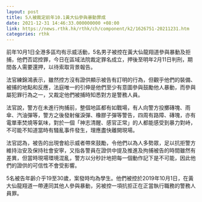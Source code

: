 ```yaml
---
layout: post
title: 5人被裁定前年10.1黃大仙參與暴動罪成
date: 2021-12-31 14:46:33.000000000 +08:00
link: https://news.rthk.hk/rthk/ch/component/k2/1626751-20211231.htm
categories: rthk
---
```


前年10月1日全港多區均有示威活動，5名男子被控在黃大仙龍翔道參與暴動及拒捕，他們否認控罪，今日在區域法院裁定罪名成立，押後至明年2月11日判刑，期間各人需要還押，以待索取背景報告。

法官練錦鴻表示，雖然控方沒有證供顯示被告有訂明的行為，但觀乎他們的裝備、被捕的地點和反應，法庭唯一的引伸是他們至少有意圖參與鼓勵他人暴動，而參與屬犯罪行為之一，又裁定他們被捕時知悉對方是警務人員。

法官說，警方在未進行拘捕前，整個地區都有如戰場，有人向警方投擲磚塊、雨傘、汽油彈等，警方之後發射催淚彈、橡膠子彈等警告，四周有路障、磚塊，亦有電單車焚燒等氣味，對於一個「神志清醒、感官正常」的人都能感受到暴力對峙，不可能不知道當時有騷亂事件發生，理應盡快離開現場。

法官認為，被告的出現會給示威者帶來鼓勵，令他們以為人多勢眾，足以抗拒警方維持治安及保持社會安寧，又指各警員在證供中提及推進及拘捕被告的時間雖然有差異，但當時現場環境混亂，警方以分秒計地把每一個動作記下是不可能，因此他們的證供的可信性不會受影響。

5名被告年齡介乎19至30歲，案發時均為學生。他們被控於2019年10月1日，在黃大仙龍翔道一帶連同其他人參與暴動，另被控一項抗拒正在正當執行職務的警務人員罪。
